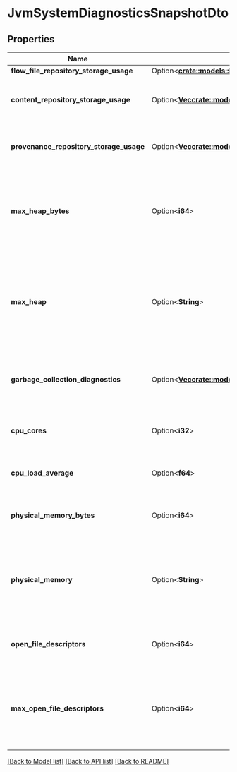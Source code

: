 # JvmSystemDiagnosticsSnapshotDto

## Properties

Name | Type | Description | Notes
------------ | ------------- | ------------- | -------------
**flow_file_repository_storage_usage** | Option<[**crate::models::RepositoryUsageDto**](RepositoryUsageDTO.md)> |  | [optional]
**content_repository_storage_usage** | Option<[**Vec<crate::models::RepositoryUsageDto>**](RepositoryUsageDTO.md)> | Information about the Content Repository's usage | [optional]
**provenance_repository_storage_usage** | Option<[**Vec<crate::models::RepositoryUsageDto>**](RepositoryUsageDTO.md)> | Information about the Provenance Repository's usage | [optional]
**max_heap_bytes** | Option<**i64**> | The maximum number of bytes that the JVM heap is configured to use for heap | [optional]
**max_heap** | Option<**String**> | The maximum number of bytes that the JVM heap is configured to use, as a human-readable value | [optional]
**garbage_collection_diagnostics** | Option<[**Vec<crate::models::GarbageCollectionDiagnosticsDto>**](GarbageCollectionDiagnosticsDTO.md)> | Diagnostic information about the JVM's garbage collections | [optional]
**cpu_cores** | Option<**i32**> | The number of CPU Cores available on the system | [optional]
**cpu_load_average** | Option<**f64**> | The 1-minute CPU Load Average | [optional]
**physical_memory_bytes** | Option<**i64**> | The number of bytes of RAM available on the system | [optional]
**physical_memory** | Option<**String**> | The number of bytes of RAM available on the system as a human-readable value | [optional]
**open_file_descriptors** | Option<**i64**> | The number of files that are open by the NiFi process | [optional]
**max_open_file_descriptors** | Option<**i64**> | The maximum number of open file descriptors that are available to each process | [optional]

[[Back to Model list]](../README.md#documentation-for-models) [[Back to API list]](../README.md#documentation-for-api-endpoints) [[Back to README]](../README.md)


